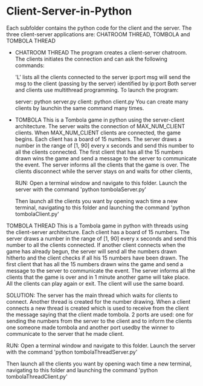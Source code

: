 # Client-Server-in-Python
Each subfolder contains the python code for the client and the server. The three client-server applications are: CHATROOM THREAD, TOMBOLA and TOMBOLA THREAD

- CHATROOM THREAD
  The program creates a client-server chatroom. The clients initiates the connection and can ask the following commands:

  'L' lists all the clients connected to the server
  ip:port msg will send the msg to the client (passing by the server) identified by ip:port
  Both server and clients use multithread programming. To launch the program:

  server: python server.py
  client: python client.py
  You can create many clients by launchin the same command many times.
  
- TOMBOLA
  This is a Tombola game in python using the server-client architecture. The server waits the connection of MAX_NUM_CLIENT clients. When MAX_NUM_CLIENT clients are connected, the game begins.
  Each client has a board of 15 numbers. The server draws a number in the range of [1, 90] every x seconds and send this number to all the clients connected.
  The first client that has all the 15 numbers drawn wins the game and send a message to the server to communicate the event. The server informs all the clients that the game
  is over. The clients disconnect while the server stays on and waits for other clients,

  RUN:
  Open a terminal window and navigate to this folder. Launch the server with the command
  'python tombolaServer.py'

  Then launch all the clients you want by opening wach time a new terminal, navigating to this folder and launching the command
  'python tombolaClient.py'
  
TOMBOLA THREAD
  This is a Tombola game in python with threads using the client-server architecture. Each client has a board of 15 numbers. The server draws a number in the range of [1, 90] every x seconds and send this number to all the clients connected.
  If another client connects when the game has already begun, the server will send all the numbers drawn hitherto and the client checks if all his 15 numbers have been drawn. 
  The first client that has all the 15 numbers drawn wins the game and send a message to the server to communicate the event. The server informs all the clients that the game
  is over and in 1 minute another game will take place. All the clients can play again or exit. The client will use the same board.

  SOLUTION:
  The server has the main thread which waits for clients to connect. Another thread is created for the number drawing. When a client connects a new thread is created which is used to receive from
  the client the message saying that the client made tombola.
  2 ports are used: one for sending the numbers from the server to the client and to inform the clients one someone made tombola and another port usedby the winner to communicate to the server that
  he made client.

  RUN:
  Open a terminal window and navigate to this folder. Launch the server with the command
  'python tombolaThreadServer.py'

  Then launch all the clients you want by opening wach time a new terminal, navigating to this folder and launching the command
  'python tombolaThreadClient.py'
